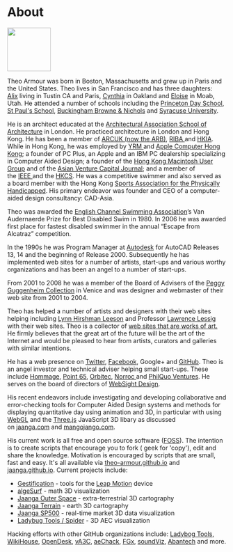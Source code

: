 
# About

<p><img src=https://theo-armour.github.io//data/theo-at-68.jpg width=100 ></p>

Theo Armour was born in Boston, Massachusetts and grew up in Paris and the United States. Theo lives in San Francisco and has three daughters: <a href="http://nimblescooters.com/about-us/" target="_blank">Alix</a>&nbsp;living in Tustin CA and Paris, <a href="https://bikeeastbay.org/staff" target="_blank">Cynthia</a> in Oakland and <a href="http://disasterbydrought2015.calpoly.edu/contact-us" target="_blank">Eloise</a>&nbsp;in Moab, Utah. He attended a number of schools including the <a href="http://www.pds.org/" target="_blank">Princeton Day School</a>, <a href="http://sps.edu/" target="_blank">St Paul's School</a>, <a href="http://www.bbns.org/" target="_blank">Buckingham Browne &amp; Nichols</a> and <a href="http://www.syr.edu/" target="_blank">Syracuse University</a>.<br />

He is an architect educated at the <a href="http://www.aaschool.ac.uk/" target="_blank" title="http://www.aaschool.ac.uk/">Architectural Association School of Architecture</a> in London. He practiced architecture in London and Hong Kong. He has been a member of <a href="http://www.arb.org.uk/" target="_blank">ARCUK (now the ARB)</a>, <a href="http://www.architecture.com/" target="_blank">RIBA </a>and <a href="http://www.hkia.net/en/Home/Index.htm" target="_blank">HKIA</a>. While in Hong Kong, he was employed by <a href="http://www.yrm.co.uk/" target="_blank">YRM </a>and <a href="http://www.apple.com/hk/" target="_blank">Apple Computer Hong Kong</a>;&nbsp;a founder of PC Plus, an Apple and an IBM PC dealership specializing in Computer Aided Design; a founder of the <a href="http://www.hkmug.org.hk/" target="_blank" title="http://www.hkmug.org.hk">Hong Kong Macintosh User Group</a> and of the <a href="http://www.asianfn.com/" target="_blank" title="http://www.asianfn.com/">Asian Venture Capital Journal</a>;&nbsp;and a member of the&nbsp;<a href="http://www.ieee.org/index.html" target="_blank">IEEE&nbsp;</a>and the&nbsp;<a href="http://www.hkcs.org.hk/en_hk/home/home.asp" target="_blank">HKCS</a>.&nbsp;He was a competitive swimmer and also served as a board member with the Hong Kong&nbsp;<a href="http://www.hksap.org/" target="_blank">Sports Association for the Physically Handicapped</a>. His primary endeavor was founder and CEO of a computer-aided design consultancy: CAD-Asia.<br />

Theo was awarded the <a href="http://www.channelswimmingassociation.com/Trophy%20Recipients/The%20Van%20Audernaerde%20Tankard.html" target="_blank">English Channel Swimming Association</a>&#8217;s Van Audernaerde Prize for Best Disabled Swim in 1980. In 2006 he was awarded first place for fastest disabled swimmer in the annual &#8220;Escape from Alcatraz&#8221; competition.<br />

In the 1990s he was Program Manager at&nbsp;<a href="http://autodesk.com/" target="_blank" title="autodesk">Autodesk</a>&nbsp;for AutoCAD Releases 13, 14 and the beginning of Release 2000. Subsequently he has implemented web sites for a number of artists, start-ups and various worthy organizations and has been an angel to a number of start-ups.

From 2001 to 2008 he was a member of the Board of Advisers of the <a href="http://guggenheim-venice.it/" target="_blank" title="http://guggenheim-venice.it">Peggy Guggenheim Collection</a> in Venice and was designer and webmaster of their web site from 2001 to 2004.<br />

Theo has helped a number of artists and designers with their web sites helping including <a href="http://lynnhershman.com/" target="_blank" title="http://lynnhershman.com">Lynn Hirshman Leeson</a> and Professor <a href="http://lessig.org/" target="_blank" title="Lessig.org">Lawrence Lessig</a> with their web sites. Theo is a collector of <a href="http://artofthenet.com/" target="_blank">web sites that are works of art.</a> He firmly believes that the great art of the future will be the art of the Internet and would be pleased to hear from artists, curators and galleries with similar intentions.

He has a web presence on <a href="http://twitter.com/ta" target="_blank">Twitter</a>, <a href="http://facebook.com/tarmour" target="_blank">Facebook</a>, Google+ and <a href="http://tarmour.github.com/" target="_blank">GitHub</a>. Theo is an angel investor and technical adviser helping small start-ups. These include <a href="http://hommage.com/" target="_blank">Hommage</a>, <a href="http://point65.com/" target="_blank">Point 65</a>, <a href="http://orbitec.com/" target="_blank">Orbitec</a>, <a href="http://www.norroc.com/" target="_blank">Norroc </a>and <a href="http://www.philquo.com/" target="_blank">PhilQuo Ventures</a>. He serves on the board of directors of <a href="https://www.websightdesign.com/">WebSight Design</a>.<br />

His recent endeavors include investigating and developing collaborative and error-checking tools for Computer Aided Design systems and methods for displaying quantitative day using animation and 3D, in particular with using <a href="http://en.wikipedia.org/wiki/WebGL" target="_blank">WebGL</a>&nbsp;and the <a href="https://github.com/mrdoob/three.js/" target="_blank">Three.js</a>&nbsp;JavaScript 3D libary as discussed on&nbsp;<a href="http://jaanga.com/" target="_blank">jaanga.com</a>&nbsp;and&nbsp;<a href="http://mangojango.com/">mangojango.com</a>.<br />

His current work is all free and open source software (<a href="https://en.wikipedia.org/wiki/Free_and_open-source_software">FOSS</a>). The intention is to create scripts that encourage you to fork ( geek for 'copy'), edit and share the knowledge. Motivation is encouraged by scripts that are small, fast and easy. It's all available via <a href="http://theo-armour.github.io/">theo-armour.github.io</a> and <a href="http://jaanga.github.io/">jaanga.github.io</a>. Current projects include:<br />
<ul>
<li><a href="http://jaanga.github.io/gestification-r2/">Gestification</a> - tools for the <a href="http://leapmotion.com/">Leap Motion</a> device</li>
<li><a href="http://jaanga.github.io/algesurf/">algeSurf</a> - math 3D visualization</li>
<li><a href="http://jaanga.github.io/outer-space/">Jaanga Outer Space</a> - extra-terrestrial 3D cartography</li>
<li><a href="http://jaanga.github.io/terrain-r2/terrain.html">Jaanga Terrain</a> - earth 3D cartography</li>
<li><a href="http://jaanga.github.io/sp500/index.html">Jaanga SP500</a> - real-time market 3D data visualization</li>
<li><a href="http://www.ladybug.tools/spider/index.html">Ladybug Tools / Spider</a> - 3D AEC visualization</li>
</ul>
Hacking efforts with other GitHub organizations include: <a href="http://ladybug.tools">Ladybog Tools</a>, <a href="http://wikihouse.github.io/viewer-experiments/">WikiHouse</a>, <a href="http://opendesk.github.io/design-playground/">OpenDesk</a>, <a href="http://va3c.github.io/">vA3C</a>, <a href="http://aechack.github.io/">aeChack</a>, <a href="http://fgx.github.io/">FGx</a>,&nbsp;<a href="http://soundviz.github.io/">soundViz</a>, <a href="http://abantech.net/home/r2/index.html">Abantech</a> and more.<br />

<br>

